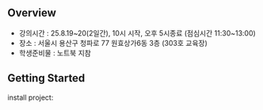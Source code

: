 ## Overview
 * 강의시간 : 25.8.19~20(2일간), 10시 시작, 오후 5시종료 (점심시간 11:30~13:00)
 * 장소 : 서울시 용산구 청파로 77 원효상가6동 3층 (303호 교육장)
 * 학생준비물 : 노트북 지참

## Getting Started
install project:
